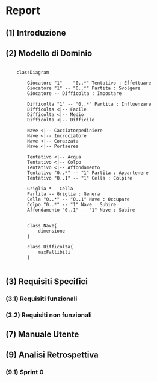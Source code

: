 # Report

## (1) Introduzione

## (2) Modello di Dominio

```mermaid
    
    classDiagram
        
        Giocatore "1" -- "0..*" Tentativo : Effettuare
        Giocatore "1" -- "0..*" Partita : Svolgere
        Giocatore -- Difficolta : Impostare

        Difficolta "1" -- "0..*" Partita : Influenzare
        Difficolta <|-- Facile
        Difficolta <|-- Medio
        Difficolta <|-- Difficile 

        Nave <|-- Cacciatorpediniere
        Nave <|-- Incrociatore
        Nave <|-- Corazzata
        Nave <|-- Portaerea
        
        Tentativo <|-- Acqua
        Tentativo <|-- Colpo
        Tentativo <|-- Affondamento
        Tentativo "0..*" -- "1" Partita : Appartenere
        Tentativo "0..1" -- "1" Cella : Colpire

        Griglia *-- Cella
        Partita -- Griglia : Genera
        Cella "0..*" -- "0..1" Nave : Occupare
        Colpo "0..*" -- "1" Nave : Subire
        Affondamento "0..1" -- "1" Nave : Subire


        class Nave{
            dimensione
        }

        class Difficolta{
            maxFallibili
        }


```

## (3) Requisiti Specifici
### (3.1) Requisiti funzionali
### (3.2) Requisiti non funzionali


## (7) Manuale Utente

## (9) Analisi Retrospettiva
### (9.1) Sprint 0

